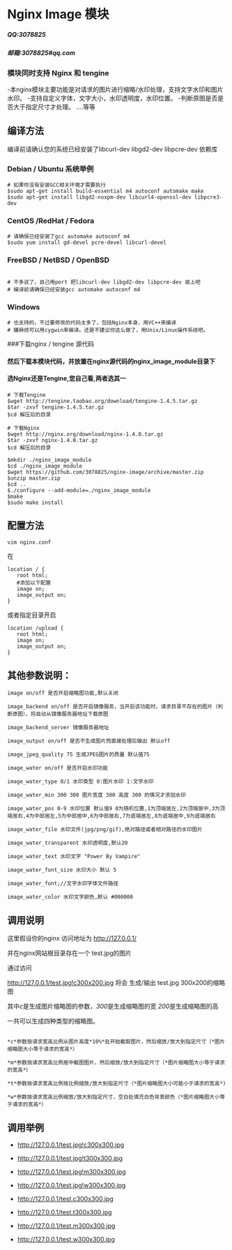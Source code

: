 # Nginx Image 模块 
##### QQ:3078825
##### 邮箱:3078825#qq.com


### 模块同时支持 Nginx 和 tengine

-本nginx模块主要功能是对请求的图片进行缩略/水印处理，支持文字水印和图片水印。
-支持自定义字体，文字大小，水印透明度，水印位置。
-判断原图是否是否大于指定尺寸才处理。
....等等


## 编译方法 

编译前请确认您的系统已经安装了libcurl-dev  libgd2-dev  libpcre-dev 依赖库

### Debian / Ubuntu 系统举例
```
# 如果你没有安装GCC相关环境才需要执行
$sudo apt-get install build-essential m4 autoconf automake make 
$sudo apt-get install libgd2-noxpm-dev libcurl4-openssl-dev libpcre3-dev
```

### CentOS /RedHat / Fedora
```
# 请确保已经安装了gcc automake autoconf m4 
$sudo yum install gd-devel pcre-devel libcurl-devel 

```

### FreeBSD / NetBSD / OpenBSD
```

# 不多说了，自己用port 把libcurl-dev libgd2-dev libpcre-dev 装上吧
# 编译前请确保已经安装gcc automake autoconf m4 
```

### Windows
```
# 也支持的，不过要修改的代码太多了，包括Nginx本身，用VC++来编译
# 嫌麻烦可以用cygwin来编译。还是不建议你这么做了，用Unix/Linux操作系统吧。
```

###下载nginx / tengine 源代码

#### 然后下载本模块代码，并放置在nginx源代码的nginx_image_module目录下
#### 选Nginx还是Tengine,您自己看,两者选其一

```
# 下载Tengine
$wget http://tengine.taobao.org/download/tengine-1.4.5.tar.gz
$tar -zxvf tengine-1.4.5.tar.gz
$cd 解压后的目录
```

```
# 下载Nginx
$wget http://nginx.org/download/nginx-1.4.0.tar.gz
$tar -zxvf nginx-1.4.0.tar.gz
$cd 解压后的目录
```

```
$mkdir ./nginx_image_module
$cd ./nginx_image_module
$wget https://github.com/3078825/nginx-image/archive/master.zip
$unzip master.zip
$cd ..
$./configure --add-module=./nginx_image_module
$make
$sudo make install 
```

## 配置方法
```
vim nginx.conf 
```

在
```
location / {
   root html;
   #添加以下配置
   image on;
   image_output on;
}
```

或者指定目录开启 
```
location /upload {
   root html; 
   image on;
   image_output on;
}
```


## 其他参数说明：
```
image on/off 是否开启缩略图功能,默认关闭

image_backend on/off 是否开启镜像服务，当开启该功能时，请求目录不存在的图片（判断原图），将自动从镜像服务器地址下载原图

image_backend_server 镜像服务器地址

image_output on/off 是否不生成图片而直接处理后输出 默认off

image_jpeg_quality 75 生成JPEG图片的质量 默认值75

image_water on/off 是否开启水印功能

image_water_type 0/1 水印类型 0:图片水印 1:文字水印

image_water_min 300 300 图片宽度 300 高度 300 的情况才添加水印

image_water_pos 0-9 水印位置 默认值9 0为随机位置,1为顶端居左,2为顶端居中,3为顶端居右,4为中部居左,5为中部居中,6为中部居右,7为底端居左,8为底端居中,9为底端居右

image_water_file 水印文件(jpg/png/gif),绝对路径或者相对路径的水印图片

image_water_transparent 水印透明度,默认20

image_water_text 水印文字 "Power By Vampire"

image_water_font_size 水印大小 默认 5

image_water_font;//文字水印字体文件路径

image_water_color 水印文字颜色,默认 #000000
```

## 调用说明

这里假设你的nginx 访问地址为 http://127.0.0.1/

并在nginx网站根目录存在一个 test.jpg的图片

通过访问 

http://127.0.0.1/test.jpg!c300x200.jpg 将会 生成/输出 test.jpg 300x200的缩略图

其中*c*是生成图片缩略图的参数，*300*是生成缩略图的宽 *200*是生成缩略图的高

一共可以生成四种类型的缩略图。
```

*c*参数按请求宽高比例从图片高度*10%*处开始截取图片，然后缩放/放大到指定尺寸（*图片缩略图大小等于请求的宽高*）

*m*参数按请求宽高比例居中截图图片，然后缩放/放大到指定尺寸（*图片缩略图大小等于请求的宽高*）

*t*参数按请求宽高比例按比例缩放/放大到指定尺寸（*图片缩略图大小可能小于请求的宽高*)

*w*参数按请求宽高比例缩放/放大到指定尺寸，空白处填充白色背景颜色（*图片缩略图大小等于请求的宽高*）
```

 
## 调用举例

- http://127.0.0.1/test.jpg!c300x300.jpg

- http://127.0.0.1/test.jpg!t300x300.jpg

- http://127.0.0.1/test.jpg!m300x300.jpg

- http://127.0.0.1/test.jpg!w300x300.jpg

- http://127.0.0.1/test.c300x300.jpg

- http://127.0.0.1/test.t300x300.jpg

- http://127.0.0.1/test.m300x300.jpg

- http://127.0.0.1/test.w300x300.jpg





